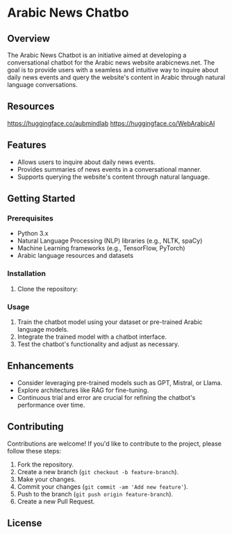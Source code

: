 # Arabic News Chatbo

## Overview
The Arabic News Chatbot is an initiative aimed at developing a conversational chatbot for the Arabic news website arabicnews.net. The goal is to provide users with a seamless and intuitive way to inquire about daily news events and query the website's content in Arabic through natural language conversations.

## Resources
https://huggingface.co/aubmindlab
https://huggingface.co/WebArabicAI

## Features
- Allows users to inquire about daily news events.
- Provides summaries of news events in a conversational manner.
- Supports querying the website's content through natural language.

## Getting Started
### Prerequisites
- Python 3.x
- Natural Language Processing (NLP) libraries (e.g., NLTK, spaCy)
- Machine Learning frameworks (e.g., TensorFlow, PyTorch)
- Arabic language resources and datasets

### Installation
1. Clone the repository:
### Usage
1. Train the chatbot model using your dataset or pre-trained Arabic language models.
2. Integrate the trained model with a chatbot interface.
3. Test the chatbot's functionality and adjust as necessary.

## Enhancements
- Consider leveraging pre-trained models such as GPT, Mistral, or Llama.
- Explore architectures like RAG for fine-tuning.
- Continuous trial and error are crucial for refining the chatbot's performance over time.

## Contributing
Contributions are welcome! If you'd like to contribute to the project, please follow these steps:
1. Fork the repository.
2. Create a new branch (`git checkout -b feature-branch`).
3. Make your changes.
4. Commit your changes (`git commit -am 'Add new feature'`).
5. Push to the branch (`git push origin feature-branch`).
6. Create a new Pull Request.

## License
